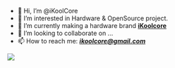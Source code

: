 - 👋 Hi, I’m @iKoolCore
- 👀 I’m interested in Hardware & OpenSource project.
- 🌱 I’m currently making a hardware brand **[iKoolcore](https://ikoolcore.com)**
- 💞️ I’m looking to collaborate on ...
- 📫 How to reach me: ***ikoolcore@gmail.com***

<!---
iKoolCore/iKoolCore is a ✨ special ✨ repository because its `README.md` (this file) appears on your GitHub profile.
You can click the Preview link to take a look at your changes.
--->
[![](https://ikoolcore.oss-cn-shenzhen.aliyuncs.com/Banner1.png)](https://item.taobao.com/item.htm?ft=t&id=682025492099/{target="_blank"})
